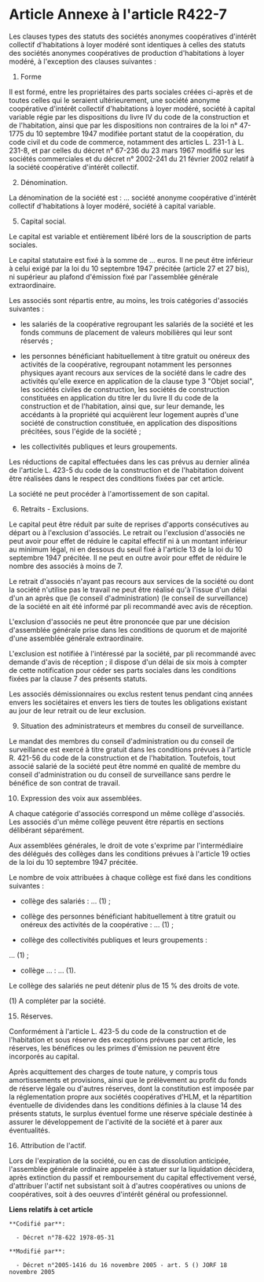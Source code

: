 # Article Annexe à l'article R422-7

Les clauses types des statuts des sociétés anonymes coopératives d'intérêt collectif d'habitations à loyer modéré sont
identiques à celles des statuts des sociétés anonymes coopératives de production d'habitations à loyer modéré, à l'exception
des clauses suivantes :

1. Forme

Il est formé, entre les propriétaires des parts sociales créées ci-après et de toutes celles qui le seraient ultérieurement,
une société anonyme coopérative d'intérêt collectif d'habitations à loyer modéré, société à capital variable régie par les
dispositions du livre IV du code de la construction et de l'habitation, ainsi que par les dispositions non contraires de la
loi n° 47-1775 du 10 septembre 1947 modifiée portant statut de la coopération, du code civil et du code de commerce,
notamment des articles L. 231-1 à L. 231-8, et par celles du décret n° 67-236 du 23 mars 1967 modifié sur les sociétés
commerciales et du décret n° 2002-241 du 21 février 2002 relatif à la société coopérative d'intérêt collectif.

2. Dénomination.

La dénomination de la société est : ...  société anonyme coopérative d'intérêt collectif d'habitations à loyer modéré,
société à capital variable.

5. Capital social.

Le capital est variable et entièrement libéré lors de la souscription de parts sociales.

Le capital statutaire est fixé à la somme de ... euros. Il ne peut être inférieur à celui exigé par la loi du 10 septembre
1947 précitée (article 27 et 27 bis), ni supérieur au plafond d'émission fixé par l'assemblée générale extraordinaire.

Les associés sont répartis entre, au moins, les trois catégories d'associés suivantes :

- les salariés de la coopérative regroupant les salariés de la société et les fonds communs de placement de valeurs
mobilières qui leur sont réservés ;

- les personnes bénéficiant habituellement à titre gratuit ou onéreux des activités de la coopérative, regroupant notamment
les personnes physiques ayant recours aux services de la société dans le cadre des activités qu'elle exerce en application de
la clause type 3 "Objet social", les sociétés civiles de construction, les sociétés de construction constituées en
application du titre Ier du livre II du code de la construction et de l'habitation, ainsi que, sur leur demande, les
accédants à la propriété qui acquièrent leur logement auprès d'une société de construction constituée, en application des
dispositions précitées, sous l'égide de la société ;

- les collectivités publiques et leurs groupements.

Les réductions de capital effectuées dans les cas prévus au dernier alinéa de l'article L. 423-5 du code de la construction
et de l'habitation doivent être réalisées dans le respect des conditions fixées par cet article.

La société ne peut procéder à l'amortissement de son capital.

6. Retraits - Exclusions.

Le capital peut être réduit par suite de reprises d'apports consécutives au départ ou à l'exclusion d'associés. Le retrait ou
l'exclusion d'associés ne peut avoir pour effet de réduire le capital effectif ni à un montant inférieur au minimum légal, ni
en dessous du seuil fixé à l'article 13 de la loi du 10 septembre 1947 précitée. Il ne peut en outre avoir pour effet de
réduire le nombre des associés à moins de 7.

Le retrait d'associés n'ayant pas recours aux services de la société ou dont la société n'utilise pas le travail ne peut être
réalisé qu'à l'issue d'un délai d'un an après que (le conseil d'administration) (le conseil de surveillance) de la société en
ait été informé par pli recommandé avec avis de réception.

L'exclusion d'associés ne peut être prononcée que par une décision d'assemblée générale prise dans les conditions de quorum
et de majorité d'une assemblée générale extraordinaire.

L'exclusion est notifiée à l'intéressé par la société, par pli recommandé avec demande d'avis de réception ; il dispose d'un
délai de six mois à compter de cette notification pour céder ses parts sociales dans les conditions fixées par la clause 7
des présents statuts.

Les associés démissionnaires ou exclus restent tenus pendant cinq années envers les sociétaires et envers les tiers de toutes
les obligations existant au jour de leur retrait ou de leur exclusion.

9. Situation des administrateurs et membres du conseil de surveillance.

Le mandat des membres du conseil d'administration ou du conseil de surveillance est exercé à titre gratuit dans les
conditions prévues à l'article R. 421-56 du code de la construction et de l'habitation. Toutefois, tout associé salarié de la
société peut être nommé en qualité de membre du conseil d'administration ou du conseil de surveillance sans perdre le
bénéfice de son contrat de travail.

10. Expression des voix aux assemblées.

A chaque catégorie d'associés correspond un même collège d'associés. Les associés d'un même collège peuvent être répartis en
sections délibérant séparément.

Aux assemblées générales, le droit de vote s'exprime par l'intermédiaire des délégués des collèges dans les conditions
prévues à l'article 19 octies de la loi du 10 septembre 1947 précitée.

Le nombre de voix attribuées à chaque collège est fixé dans les conditions suivantes :

- collège des salariés : ... (1) ;

- collège des personnes bénéficiant habituellement à titre gratuit ou onéreux des activités de la coopérative : ... (1) ;

- collège des collectivités publiques et leurs groupements :

... (1) ;

- collège ... : ... (1).

Le collège des salariés ne peut détenir plus de 15 % des droits de vote.

(1) A compléter par la société.

15. Réserves.

Conformément à l'article L. 423-5 du code de la construction et de l'habitation et sous réserve des exceptions prévues par
cet article, les réserves, les bénéfices ou les primes d'émission ne peuvent être incorporés au capital.

Après acquittement des charges de toute nature, y compris tous amortissements et provisions, ainsi que le prélèvement au
profit du fonds de réserve légale ou d'autres réserves, dont la constitution est imposée par la réglementation propre aux
sociétés coopératives d'HLM, et la répartition éventuelle de dividendes dans les conditions définies à la clause 14 des
présents statuts, le surplus éventuel forme une réserve spéciale destinée à assurer le développement de l'activité de la
société et à parer aux éventualités.

16. Attribution de l'actif.

Lors de l'expiration de la société, ou en cas de dissolution anticipée, l'assemblée générale ordinaire appelée à statuer sur
la liquidation décidera, après extinction du passif et remboursement du capital effectivement versé, d'attribuer l'actif net
subsistant soit à d'autres coopératives ou unions de coopératives, soit à des oeuvres d'intérêt général ou professionnel.

**Liens relatifs à cet article**

	**Codifié par**:

	  - Décret n°78-622 1978-05-31

	**Modifié par**:

	  - Décret n°2005-1416 du 16 novembre 2005 - art. 5 () JORF 18 novembre 2005
